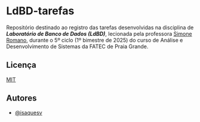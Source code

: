 # LdBD-tarefas

Repositório destinado ao registro das tarefas desenvolvidas na disciplina de ***Laboratório de Banco de Dados (LdBD)***, lecionada pela professora [Simone Romano](https://www.linkedin.com/in/simone-romano-4828b956/), durante o 5º ciclo (1º bimestre de 2025) do curso de Análise e Desenvolvimento de Sistemas da FATEC de Praia Grande.

## Licença

[MIT](https://choosealicense.com/licenses/mit/)

## Autores

- [@isaquesv](https://www.github.com/isaquesv)
